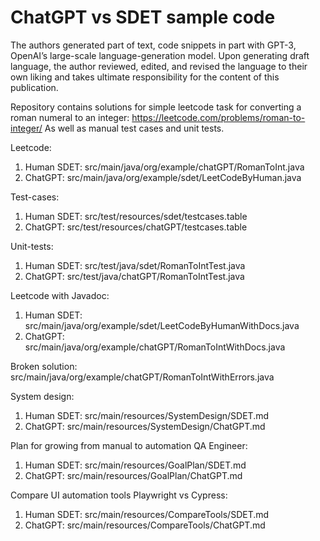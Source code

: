 # ChatGPT vs SDET sample code
The authors generated part of text, code snippets in part with GPT-3, OpenAI’s large-scale language-generation model. 
Upon generating draft language, the author reviewed, edited, and revised the language to their own liking and takes 
ultimate responsibility for the content of this publication.

Repository contains solutions for simple leetcode task for converting a roman numeral to an integer: https://leetcode.com/problems/roman-to-integer/
As well as manual test cases and unit tests.

Leetcode:
1. Human SDET: src/main/java/org/example/chatGPT/RomanToInt.java
2. ChatGPT: src/main/java/org/example/sdet/LeetCodeByHuman.java

Test-cases:
1. Human SDET: src/test/resources/sdet/testcases.table
2. ChatGPT: src/test/resources/chatGPT/testcases.table

Unit-tests:
1. Human SDET: src/test/java/sdet/RomanToIntTest.java
2. ChatGPT: src/test/java/chatGPT/RomanToIntTest.java

Leetcode with Javadoc:
1. Human SDET: src/main/java/org/example/sdet/LeetCodeByHumanWithDocs.java
2. ChatGPT: src/main/java/org/example/chatGPT/RomanToIntWithDocs.java

Broken solution: src/main/java/org/example/chatGPT/RomanToIntWithErrors.java

System design: 
1. Human SDET: src/main/resources/SystemDesign/SDET.md
2. ChatGPT: src/main/resources/SystemDesign/ChatGPT.md

Plan for growing from manual to automation QA Engineer:
1. Human SDET: src/main/resources/GoalPlan/SDET.md
2. ChatGPT: src/main/resources/GoalPlan/ChatGPT.md

Compare UI automation tools Playwright vs Cypress:
1. Human SDET: src/main/resources/CompareTools/SDET.md
2. ChatGPT: src/main/resources/CompareTools/ChatGPT.md
